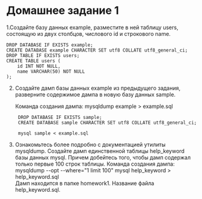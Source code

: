 # Домашнее задание 1
1.Создайте базу данных example, разместите в ней таблицу users, состоящую из двух столбцов, числового id и строкового name.

    DROP DATABASE IF EXISTS example;
    CREATE DATABASE example CHARACTER SET utf8 COLLATE utf8_general_ci; 
    DROP TABLE IF EXISTS users;
    CREATE TABLE users (
        id INT NOT NULL,
        name VARCHAR(50) NOT NULL
    );

2. Создайте дамп базы данных example из предыдущего задания, разверните содержимое дампа в новую базу данных sample.
    
    Команда создания дампа: 
        mysqldump example > example.sql

        DROP DATABASE IF EXISTS sample;
        CREATE DATABASE sample CHARACTER SET utf8 COLLATE utf8_general_ci;

        mysql sample < example.sql

3. Ознакомьтесь более подробно с документацией утилиты mysqldump. Создайте дамп единственной таблицы help_keyword базы данных mysql. Причем добейтесь того, чтобы дамп содержал только первые 100 строк таблицы.
    Команда создания дампа: 
        mysqldump --opt --where="1 limit 100" mysql help_keyword > help_keyword.sql  
    Дамп находится в папке homework1. Название файла help_keyword.sql.

